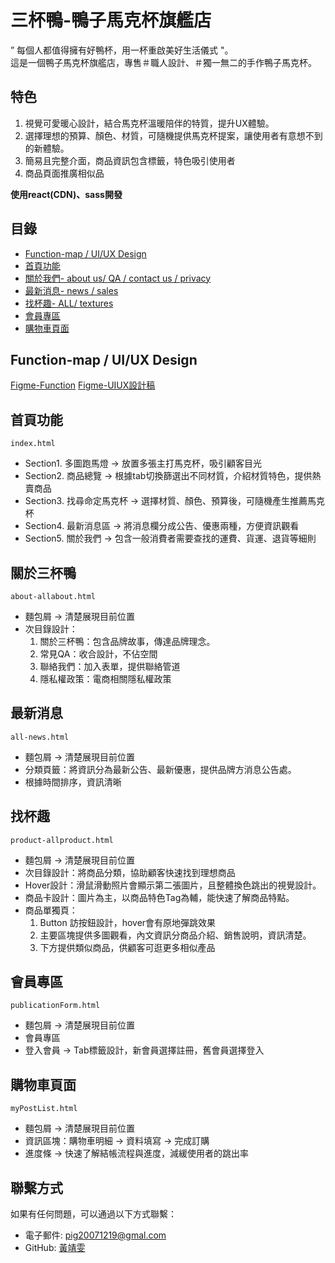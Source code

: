 # 三杯鴨-鴨子馬克杯旗艦店
” 每個人都值得擁有好鴨杯，用一杯重啟美好生活儀式 "。 <br>
這是一個鴨子馬克杯旗艦店，專售＃職人設計、＃獨一無二的手作鴨子馬克杯。

## 特色
1. 視覺可愛暖心設計，結合馬克杯溫暖陪伴的特質，提升UX體驗。
2. 選擇理想的預算、顏色、材質，可隨機提供馬克杯提案，讓使用者有意想不到的新體驗。
3. 簡易且完整介面，商品資訊包含標籤，特色吸引使用者
4. 商品頁面推廣相似品

**使用react(CDN)、sass開發**

## 目錄
- [Function-map / UI/UX Design](#Function-map)
- [首頁功能](#首頁功能)
- [關於我們- about us/ QA / contact us / privacy](#關於三杯鴨)
- [最新消息- news / sales ](#最新消息)
- [找杯趣- ALL/ textures ](#找杯趣)
- [會員專區](#會員專區)
- [購物車頁面](#購物車頁面)


## Function-map / UI/UX Design
[Figme-Function](https://www.figma.com/proto/TaOUE7cbQWwCfzxOUVZgti/%E9%BB%83%E9%9D%96%E9%9B%AF?page-id=1146%3A377&node-id=1146-753&viewport=354%2C427%2C0.45&t=iH1165ggMcmF2T4N-1&scaling=min-zoom)
[Figme-UIUX設計稿](https://www.figma.com/design/TaOUE7cbQWwCfzxOUVZgti/%E9%BB%83%E9%9D%96%E9%9B%AF?node-id=1146-3242&t=j2LXkqKWYLZe9RwE-1)

## 首頁功能
`index.html`
- Section1. 多圖跑馬燈 -> 放置多張主打馬克杯，吸引顧客目光
- Section2. 商品總覽 -> 根據tab切換篩選出不同材質，介紹材質特色，提供熱賣商品
- Section3. 找尋命定馬克杯 -> 選擇材質、顏色、預算後，可隨機產生推薦馬克杯
- Section4. 最新消息區 -> 將消息欄分成公告、優惠兩種，方便資訊觀看
- Section5. 關於我們 -> 包含一般消費者需要查找的運費、貨運、退貨等細則

## 關於三杯鴨
`about-allabout.html`
- 麵包屑 -> 清楚展現目前位置
- 次目錄設計：
  1. 關於三杯鴨：包含品牌故事，傳達品牌理念。
  2. 常見QA：收合設計，不佔空間
  3. 聯絡我們：加入表單，提供聯絡管道
  4. 隱私權政策：電商相關隱私權政策

## 最新消息
`all-news.html`
- 麵包屑 -> 清楚展現目前位置
- 分類頁籤：將資訊分為最新公告、最新優惠，提供品牌方消息公告處。
- 根據時間排序，資訊清晰

## 找杯趣
`product-allproduct.html`
- 麵包屑 -> 清楚展現目前位置
- 次目錄設計：將商品分類，協助顧客快速找到理想商品
- Hover設計：滑鼠滑動照片會顯示第二張圖片，且整體換色跳出的視覺設計。
- 商品卡設計：圖片為主，以商品特色Tag為輔，能快速了解商品特點。
- 商品單獨頁：
  1. Button 訪按鈕設計，hover會有原地彈跳效果
  2. 主要區塊提供多圖觀看，內文資訊分商品介紹、銷售說明，資訊清楚。
  3. 下方提供類似商品，供顧客可逛更多相似產品

## 會員專區
`publicationForm.html`
- 麵包屑 -> 清楚展現目前位置
- 會員專區
- 登入會員 -> Tab標籤設計，新會員選擇註冊，舊會員選擇登入

## 購物車頁面
`myPostList.html`
- 麵包屑 -> 清楚展現目前位置
- 資訊區塊：購物車明細 -> 資料填寫 -> 完成訂購
- 進度條 -> 快速了解結帳流程與進度，減緩使用者的跳出率


## 聯繫方式
如果有任何問題，可以通過以下方式聯繫：
- 電子郵件: pig20071219@gmal.com
- GitHub: [黃靖雯](https://github.com/Huang-vivi)

